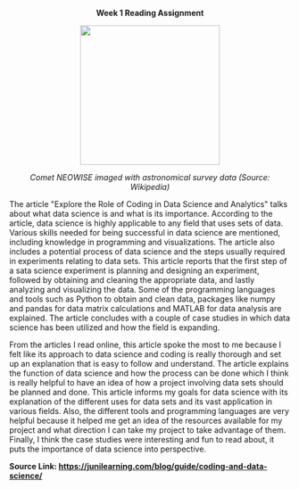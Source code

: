 <b>
<p align="center">
Week 1 Reading Assignment
  </b>
  </p>

<p align="center">
<img src= "https://upload.wikimedia.org/wikipedia/commons/4/45/PIA23792-1600x1200%281%29.jpg" width="250" height="250">
  </p>
  
<p align="center">
<i>
Comet NEOWISE imaged with astronomical survey data (Source: Wikipedia)
  </i>
  </p>
  
The article "Explore the Role of Coding in Data Science and Analytics" talks about what data science is and what is its importance. According to the article, data science is highly applicable to any field that uses sets of data. Various skills needed for being successful in data science are mentioned, including knowledge in programming and visualizations. The article also includes a potential process of data science and the steps usually required in experiments relating to data sets. This article reports that the first step of a sata science experiment is planning and designing an experiment, followed by obtaining and cleaning the appropriate data, and lastly analyzing and visualizing the data. Some of the programming languages and tools such as Python to obtain and clean data, packages like numpy and pandas for data matrix calculations and MATLAB for data analysis are explained. The article concludes with a couple of case studies in which data science has been utilized and how the field is expanding.

From the articles I read online, this article spoke the most to me because I felt like its approach to data science and coding is really thorough and set up an explanation that is easy to follow and understand. The article explains the function of data science and how the process can be done which I think is really helpful to have an idea of how a project involving data sets should be planned and done. This article informs my goals for data science with its explanation of the different uses for data sets and its vast application in various fields. Also, the different tools and programming languages are very helpful because it helped me get an idea of the resources available for my project and what direction I can take my project to take advantage of them. Finally, I think the case studies were interesting and fun to read about, it puts the importance of data science into perspective. 

**Source Link: https://junilearning.com/blog/guide/coding-and-data-science/**
